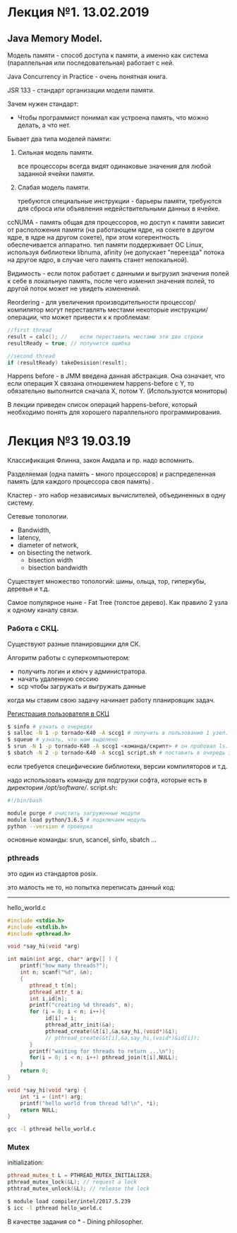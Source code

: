 # Лекция №1. 13.02.2019
## Java Memory Model.

Модель памяти - способ доступа к памяти, а именно как система (параллельная или последовательная) работает с ней.

Java Concurrency in Practice - очень понятная книга.

JSR 133 - стандарт организации модели памяти. 

Зачем нужен стандарт:
- Чтобы программист понимал как устроена память, что можно делать, а что нет.

Бывает два типа моделей памяти: 
1. Сильная модель памяти.

    все процессоры всегда видят одинаковые значения для любой заданной ячейки памяти.

2. Слабая модель памяти.

    требуются специальные инструкции - барьеры памяти, требуются для сброса или объявления недействительными данных в ячейке.

ccNUMA - память общая для процессоров, но доступ к памяти зависит от расположения памяти (на работающем ядре, на сокете в другом ядре, в ядре на другом сокете), при этом когерентность обеспечивается аппаратно. тип памяти поддерживает ОС Linux, используя библиотеки libnuma, afinity (не допускает "переезда" потока на другое ядро, в случае чего память станет нелокальной).

Видимость - если поток работает с данными и выгрузил значения полей к себе в локальную память, после чего изменил значения полей, то другой поток может не увидеть изменений.

Reordering - для увеличения производительности процессор/компилятор могут переставлять местами некоторые инструкции/операции, что может привести к к проблемам: 

```cpp
//first thread
result = calc(); //    если переставить местами эти две строки 
resultReady = true; // получится ошибка

//second thread
if (resultReady) takeDesision(result);
```

Happens before - в JMM введена данная абстракция. Она означает, что если операция X связана отношением happens-before с Y, то обязательно выполнится сначала X, потом Y. (Используются мониторы)

В лекции приведен список операций happens-before, который необходимо понять для хорошего параллельного программирования.

# Лекция №3 19.03.19
Классификация Флинна, закон Амдала и пр. надо вспомнить.

Разделяемая (одна память - много процессоров) и распределенная память (для каждого процессора своя память) .

Кластер - это набор независимых вычислителей, объединенных в одну систему.

Сетевые топологии. 

- Bandwidth, 
- latency, 
- diameter of network, 
- on bisecting the network.
  - bisection width
  - bisection bandwidth

Существует множество топологий: шины, ольца, тор, гиперкубы, деревья и т.д.

Самое популярное ныне - Fat Tree (толстое дерево). Как правило 2 узла к одному каналу связи.

### Работа с СКЦ.

Существуют разные планировщики для СК. 

Алгоритм работы с суперкомпьютером: 
-  получить логин и ключ у администратора.
-  начать удаленную сессию
-  scp чтобы загружать и выгружать данные

когда мы ставим свою задачу начинает работу планировщик задач.

[Регистрация пользователя в СКЦ](http://scc.spbstu.ru/index.php/for-users/registration)

```bash
$ sinfo # узнать о очередях
$ salloc -N 1 -p tornado-K40 -A sccg1 # получить в пользование 1 узел. sccg1 - это группа
$ squeue # узнать, что нам выделено
$ srun -N 1 -p tornado-K40 -A sccg1 <команда/скрипт> # он пробовал ls. не до конца ясно 
$ sbatch -N 2 -p tornado-K40 -A sccg1 script.sh # поставить в очередь задачу
```

если требуется специфические библиотеки, версии компиляторов и т.д.

надо использовать команду для подгрузки софта, которые есть в директории */opt/software/*. script.sh:
```bash
#!/bin/bash

module purge # очистить загруженные модули
module load python/3.6.5 # подключаем модуль
python --version # проверка

```

основные команды: srun, scancel, sinfo, sbatch ... 

### pthreads

это один из стандартов posix.

это малость не то, но попытка переписать данный код: 

____
hello_world.c
```cpp
#include <stdio.h>
#include <stdlib.h>
#include <pthread.h>

void *say_hi(void *arg)

int main(int argc, char* argv[] ) {
    printf("how many threads?");
    int n; scanf("%d", &n);
    {
       pthread_t t[n];
       pthread_attr_t a;
       int i,id[n];
       printf("creating %d threads", n);
       for (i = 0; i < n; i++){
            id[i] = i;
            pthread_attr_init(&a);
            pthread_create(&t[i],&a,say_hi,(void*)&i);
            // pthread_create(&t[i],&a,say_hi,(void*)&id[i]);
       }
       printf("waiting for threads to return ...\n");
       for(i = 0; i < n; i++) pthread_join(t[i],NULL);
    }
    return 0;
}

void *say_hi(void *arg) {
    int *i = (int*) arg;
    printf("hello world from thread %d!\n", *i);
    return NULL;
}
```

```bash 
gcc -l pthread hello_world.c
```

### Mutex

initialization:
```cpp
pthread_mutex_t L = PTHREAD_MUTEX_INITIALIZER;
pthread_mutex_lock(&L); // request a lock
pthtrad_mutex_unlock(&L); // release the lock
```

```bash
$ module load compiler/intel/2017.5.239
$ icc -l pthread hello_world.c
```

В качестве задания со * - Dining philosopher.


